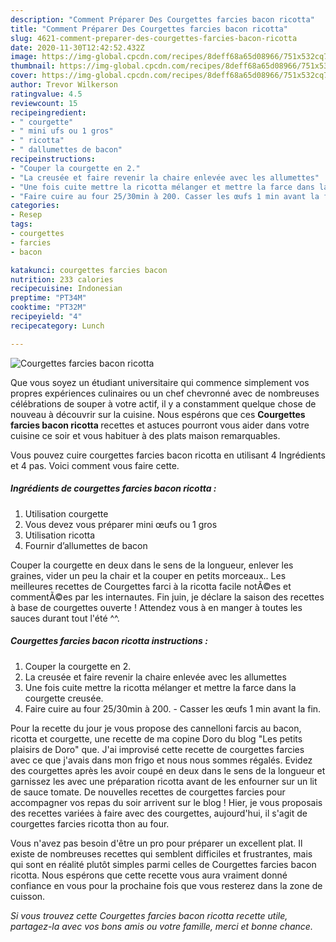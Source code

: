 ```yaml
---
description: "Comment Préparer Des Courgettes farcies bacon ricotta"
title: "Comment Préparer Des Courgettes farcies bacon ricotta"
slug: 4621-comment-preparer-des-courgettes-farcies-bacon-ricotta
date: 2020-11-30T12:42:52.432Z
image: https://img-global.cpcdn.com/recipes/8deff68a65d08966/751x532cq70/courgettes-farcies-bacon-ricotta-photo-principale-de-la-recette.jpg
thumbnail: https://img-global.cpcdn.com/recipes/8deff68a65d08966/751x532cq70/courgettes-farcies-bacon-ricotta-photo-principale-de-la-recette.jpg
cover: https://img-global.cpcdn.com/recipes/8deff68a65d08966/751x532cq70/courgettes-farcies-bacon-ricotta-photo-principale-de-la-recette.jpg
author: Trevor Wilkerson
ratingvalue: 4.5
reviewcount: 15
recipeingredient:
- " courgette"
- " mini ufs ou 1 gros"
- " ricotta"
- " dallumettes de bacon"
recipeinstructions:
- "Couper la courgette en 2."
- "La creusée et faire revenir la chaire enlevée avec les allumettes"
- "Une fois cuite mettre la ricotta mélanger et mettre la farce dans la courgette creusée."
- "Faire cuire au four 25/30min à 200. Casser les œufs 1 min avant la fin."
categories:
- Resep
tags:
- courgettes
- farcies
- bacon

katakunci: courgettes farcies bacon 
nutrition: 233 calories
recipecuisine: Indonesian
preptime: "PT34M"
cooktime: "PT32M"
recipeyield: "4"
recipecategory: Lunch

---
```



![Courgettes farcies bacon ricotta](https://img-global.cpcdn.com/recipes/8deff68a65d08966/751x532cq70/courgettes-farcies-bacon-ricotta-photo-principale-de-la-recette.jpg)

Que vous soyez un étudiant universitaire qui commence simplement vos propres expériences culinaires ou un chef chevronné avec de nombreuses célébrations de souper à votre actif, il y a constamment quelque chose de nouveau à découvrir sur la cuisine. Nous espérons que ces <strong> Courgettes farcies bacon ricotta </strong> recettes et astuces pourront vous aider dans votre cuisine ce soir et vous habituer à des plats maison remarquables.

<!--inarticleads1-->

Vous pouvez cuire courgettes farcies bacon ricotta en utilisant 4 Ingrédients et 4 pas. Voici comment vous faire cette.

##### Ingrédients de courgettes farcies bacon ricotta :

1. Utilisation  courgette
1. Vous devez vous préparer  mini œufs ou 1 gros
1. Utilisation  ricotta
1. Fournir  d’allumettes de bacon


Couper la courgette en deux dans le sens de la longueur, enlever les graines, vider un peu la chair et la couper en petits morceaux.. Les meilleures recettes de Courgettes farci à la ricotta facile notÃ©es et commentÃ©es par les internautes. Fin juin, je déclare la saison des recettes à base de courgettes ouverte ! Attendez vous à en manger à toutes les sauces durant tout l&#39;été ^^. 

<!--inarticleads2-->

##### Courgettes farcies bacon ricotta instructions :

1. Couper la courgette en 2.
1. La creusée et faire revenir la chaire enlevée avec les allumettes
1. Une fois cuite mettre la ricotta mélanger et mettre la farce dans la courgette creusée.
1. Faire cuire au four 25/30min à 200. - Casser les œufs 1 min avant la fin.


Pour la recette du jour je vous propose des cannelloni farcis au bacon, ricotta et courgette, une recette de ma copine Doro du blog &#34;Les petits plaisirs de Doro&#34; que. J&#39;ai improvisé cette recette de courgettes farcies avec ce que j&#39;avais dans mon frigo et nous nous sommes régalés. Evidez des courgettes après les avoir coupé en deux dans le sens de la longueur et garnissez les avec une préparation ricotta avant de les enfourner sur un lit de sauce tomate. De nouvelles recettes de courgettes farcies pour accompagner vos repas du soir arrivent sur le blog ! Hier, je vous proposais des recettes variées à faire avec des courgettes, aujourd&#39;hui, il s&#39;agit de courgettes farcies ricotta thon au four. 

<!--inarticleads1-->

<p>
Vous n'avez pas besoin d'être un pro pour préparer un excellent plat. Il existe de nombreuses recettes qui semblent difficiles et frustrantes, mais qui sont en réalité plutôt simples parmi celles de Courgettes farcies bacon ricotta. Nous espérons que cette recette vous aura vraiment donné confiance en vous pour la prochaine fois que vous resterez dans la zone de cuisson.
</p>

<p>
<i>Si vous trouvez cette Courgettes farcies bacon ricotta recette utile, partagez-la avec vos bons amis ou votre famille, merci et bonne chance.</i>
</p>
